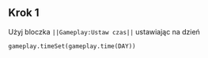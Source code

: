 ## Krok 1
Użyj bloczka ``||Gameplay:Ustaw czas||`` ustawiając na dzień

```blocks
gameplay.timeSet(gameplay.time(DAY))

```


